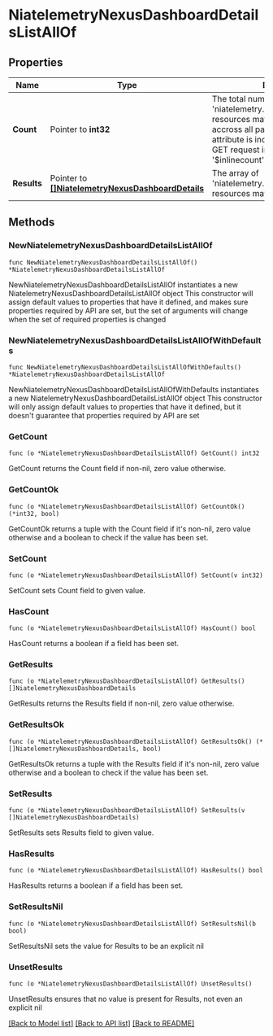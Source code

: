 # NiatelemetryNexusDashboardDetailsListAllOf

## Properties

Name | Type | Description | Notes
------------ | ------------- | ------------- | -------------
**Count** | Pointer to **int32** | The total number of &#39;niatelemetry.NexusDashboardDetails&#39; resources matching the request, accross all pages. The &#39;Count&#39; attribute is included when the HTTP GET request includes the &#39;$inlinecount&#39; parameter. | [optional] 
**Results** | Pointer to [**[]NiatelemetryNexusDashboardDetails**](NiatelemetryNexusDashboardDetails.md) | The array of &#39;niatelemetry.NexusDashboardDetails&#39; resources matching the request. | [optional] 

## Methods

### NewNiatelemetryNexusDashboardDetailsListAllOf

`func NewNiatelemetryNexusDashboardDetailsListAllOf() *NiatelemetryNexusDashboardDetailsListAllOf`

NewNiatelemetryNexusDashboardDetailsListAllOf instantiates a new NiatelemetryNexusDashboardDetailsListAllOf object
This constructor will assign default values to properties that have it defined,
and makes sure properties required by API are set, but the set of arguments
will change when the set of required properties is changed

### NewNiatelemetryNexusDashboardDetailsListAllOfWithDefaults

`func NewNiatelemetryNexusDashboardDetailsListAllOfWithDefaults() *NiatelemetryNexusDashboardDetailsListAllOf`

NewNiatelemetryNexusDashboardDetailsListAllOfWithDefaults instantiates a new NiatelemetryNexusDashboardDetailsListAllOf object
This constructor will only assign default values to properties that have it defined,
but it doesn't guarantee that properties required by API are set

### GetCount

`func (o *NiatelemetryNexusDashboardDetailsListAllOf) GetCount() int32`

GetCount returns the Count field if non-nil, zero value otherwise.

### GetCountOk

`func (o *NiatelemetryNexusDashboardDetailsListAllOf) GetCountOk() (*int32, bool)`

GetCountOk returns a tuple with the Count field if it's non-nil, zero value otherwise
and a boolean to check if the value has been set.

### SetCount

`func (o *NiatelemetryNexusDashboardDetailsListAllOf) SetCount(v int32)`

SetCount sets Count field to given value.

### HasCount

`func (o *NiatelemetryNexusDashboardDetailsListAllOf) HasCount() bool`

HasCount returns a boolean if a field has been set.

### GetResults

`func (o *NiatelemetryNexusDashboardDetailsListAllOf) GetResults() []NiatelemetryNexusDashboardDetails`

GetResults returns the Results field if non-nil, zero value otherwise.

### GetResultsOk

`func (o *NiatelemetryNexusDashboardDetailsListAllOf) GetResultsOk() (*[]NiatelemetryNexusDashboardDetails, bool)`

GetResultsOk returns a tuple with the Results field if it's non-nil, zero value otherwise
and a boolean to check if the value has been set.

### SetResults

`func (o *NiatelemetryNexusDashboardDetailsListAllOf) SetResults(v []NiatelemetryNexusDashboardDetails)`

SetResults sets Results field to given value.

### HasResults

`func (o *NiatelemetryNexusDashboardDetailsListAllOf) HasResults() bool`

HasResults returns a boolean if a field has been set.

### SetResultsNil

`func (o *NiatelemetryNexusDashboardDetailsListAllOf) SetResultsNil(b bool)`

 SetResultsNil sets the value for Results to be an explicit nil

### UnsetResults
`func (o *NiatelemetryNexusDashboardDetailsListAllOf) UnsetResults()`

UnsetResults ensures that no value is present for Results, not even an explicit nil

[[Back to Model list]](../README.md#documentation-for-models) [[Back to API list]](../README.md#documentation-for-api-endpoints) [[Back to README]](../README.md)


